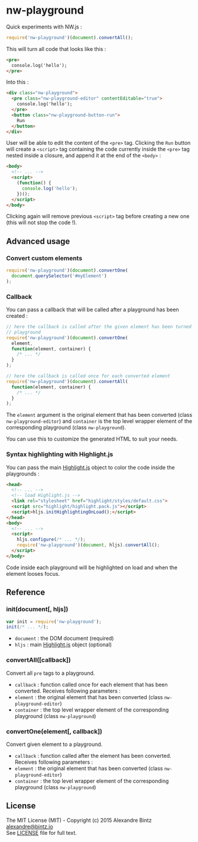 # nw-playground

Quick experiments with NW.js :

```javascript
require('nw-playground')(document).convertAll();
```

This will turn all code that looks like this :

```html
<pre>
  console.log('hello');
</pre>
```

Into this :

```html
<div class="nw-playground">
  <pre class="nw-playground-editor" contentEditable="true">
    console.log('hello');
  </pre>
  <button class="nw-playground-button-run">
    Run
  </button>
</div>
```

User will be able to edit the content of the `<pre>` tag.
Clicking the `Run` button will create a `<script>` tag containing the code currently inside the `<pre>` tag nested inside a closure, and append it at the end of the `<body>` :

```html
<body>
  <!-- ... -->
  <script>
    (function() {
      console.log('hello');
    })();
  </script>
</body>
```

Clicking again will remove previous `<script>` tag before creating a new one
(this will not stop the code !).


## Advanced usage

### Convert custom elements

```javascript
require('nw-playground')(document).convertOne(
  document.querySelector('#myElement')
);
```


### Callback

You can pass a callback that will be called after a playground has been created :

```javascript
// here the callback is called after the given element has been turned into a
// playground
require('nw-playground')(document).convertOne(
  element,
  function(element, container) {
    /* ... */
  }
);

// here the callback is called once for each converted element
require('nw-playground')(document).convertAll(
  function(element, container) {
    /* ... */
  }
);
```

The `element` argument is the original element that has been converted (class `nw-playground-editor`) and `container` is the top level wrapper element of the corresponding playground (class `nw-playground`).

You can use this to customize the generated HTML to suit your needs.


### Syntax highlighting with Highlight.js

You can pass the main [Highlight.js](https://highlightjs.org) object to color the code inside the playgrounds :

```html
<head>
  <!-- ... -->
  <!-- load Highlight.js -->
  <link rel="stylesheet" href="highlight/styles/default.css">
  <script src="highlight/highlight.pack.js"></script>
  <script>hljs.initHighlightingOnLoad();</script>
</head>
<body>
  <!-- ... -->
  <script>
    hljs.configure(/* ... */);
    require('nw-playground')(document, hljs).convertAll();
  </script>
</body>
```

Code inside each playground will be highlighted on load and when the element
looses focus.


## Reference

### init(document[, hljs])

```javascript
var init = require('nw-playground');
init(/* ... */);
```

- `document` : the DOM document (required)
- `hljs` : main [Highlight.js](https://highlightjs.org) object (optional)


### convertAll([callback])

Convert all `pre` tags to a playground.

- `callback` : function called once for each element that has been converted.
Receives following parameters :
- `element` : the original element that has been converted (class `nw-playground-editor`)
- `container` : the top level wrapper element of the corresponding playground (class `nw-playground`)


### convertOne(element[, callback])

Convert given element to a playground.

- `callback` : function called after the element has been converted.
Receives following parameters :
- `element` : the original element that has been converted (class `nw-playground-editor`)
- `container` : the top level wrapper element of the corresponding playground (class `nw-playground`)


## License

The MIT License (MIT) - Copyright (c) 2015 Alexandre Bintz <alexandre@bintz.io>  
See [LICENSE](LICENSE) file for full text.
